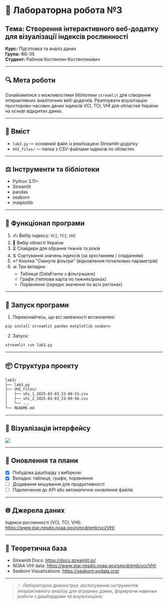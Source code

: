 # 🌱 Лабораторна робота №3

## Тема: Створення інтерактивного веб-додатку для візуалізації індексів рослинності

**Курс:** Підготовка та аналіз даних  
**Група:** ФБ-35  
**Студент:** Рабінов Костянтин Костянтинович

---

## 🔍 Мета роботи

Ознайомитися з можливостями бібліотеки `streamlit` для створення інтерактивних аналітичних веб-додатків. Реалізувати візуалізацію просторово-часових даних індексів VCI, TCI, VHI для областей України на основі відкритих даних.

---

## 📂 Вміст

- `lab3.py` &mdash; основний файл із реалізацією Streamlit-додатку
- `VHI_Files/` &mdash; папка з CSV-файлами індексів по областях

---

## ⚖️ Інструменти та бібліотеки

- Python 3.11+
- Streamlit
- pandas
- seaborn
- matplotlib

---

## 📅 Функціонал програми

1. ✍️ Вибір індексу: `VCI`, `TCI`, `VHI`
2. 📍 Вибір області України
3. ⏳ Слайдери для обрання тижнів та років
4. ⇅ Сортування значень індексів (за зростанням / спаданням)
5. ↩️ Кнопка "Скинути фільтри" (відновлення початкових параметрів)
6. 📊 Три вкладки:
   - Таблиця (DataFrame з фільтрацією)
   - Графік (теплова карта по тижнях/роках)
   - Порівняння (середні значення по всіх регіонах)

---

## 🚀 Запуск програми

1. Переконайтесь, що всі залежності встановлені:
```bash
pip install streamlit pandas matplotlib seaborn
```

2. Запуск:
```bash
streamlit run lab3.py
```

---

## 📦 Структура проекту

```bash
lab3/
├── lab3.py
├── VHI_Files/
│   ├── vhi_1_2025-03-03_23-09-53.csv
│   ├── vhi_2_2025-03-03_23-09-56.csv
│   └── ...
└── README.md
```

---

## 🎨 Візуалізація інтерфейсу

![](screenshots/app_interface.png) <!-- вставити скріншот Streamlit-додатку -->

---

## 🔄 Оновлення та плани

- [x] Побудова дашборду з вибіркою
- [x] Вкладки: таблиця, графік, порівняння
- [ ] Додавання кешування для продуктивності
- [ ] Підключення до API або автоматичне оновлення файлів

---

## 🌐 Джерела даних

Індекси рослинності (VCI, TCI, VHI):  
https://www.star.nesdis.noaa.gov/smcd/emb/vci/VH/

---

## 📖 Теоретична база

- Streamlit Docs: https://docs.streamlit.io/
- NOAA VHI data: https://www.star.nesdis.noaa.gov/smcd/emb/vci/VH/
- Seaborn Visualizations: https://seaborn.pydata.org/

---

> ✨ *Лабораторна демонструє застосування інструментів інтерактивного аналізу для аграрних даних, формуючи навички роботи з дашбордами та візуалізацією.*

